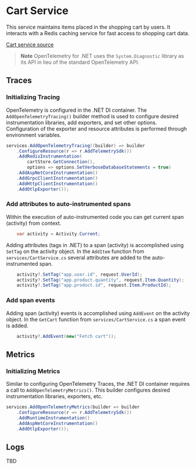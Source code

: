 # Cart Service

This service maintains items placed in the shopping cart by users. It interacts
with a Redis caching service for fast access to shopping cart data.

[Cart service source](../../src/cartservice/)

> **Note**
> OpenTelemetry for .NET uses the `System.Diagnostic` library as its API
> in lieu of the standard OpenTelemetry API.

## Traces

### Initializing Tracing

OpenTelemetry is configured in the .NET DI container. The
`AddOpenTelemetryTracing()` builder method is used to configure desired
instrumentation libraries, add exporters, and set other options. Configuration
of the exporter and resource attributes is performed through environment variables.

```cs
services.AddOpenTelemetryTracing((builder) => builder
    .ConfigureResource(r => r.AddTelemetrySdk())
    .AddRedisInstrumentation(
        cartStore.GetConnection(),
        options => options.SetVerboseDatabaseStatements = true)
    .AddAspNetCoreInstrumentation()
    .AddGrpcClientInstrumentation()
    .AddHttpClientInstrumentation()
    .AddOtlpExporter());
```

### Add attributes to auto-instrumented spans

Within the execution of auto-instrumented code you can get current span
(activity) from context.

```cs
    var activity = Activity.Current;
```

Adding attributes (tags in .NET) to a span (activity) is accomplished using
`SetTag` on the activity object. In the `AddItem` function from
`services/CartService.cs` several attributes are added to the auto-instrumented
span.

```cs
    activity?.SetTag("app.user.id", request.UserId);
    activity?.SetTag("app.product.quantity", request.Item.Quantity);
    activity?.SetTag("app.product.id", request.Item.ProductId);
```

### Add span events

Adding span (activity) events is accomplished using `AddEvent` on the activity
object. In the `GetCart` function from `services/CartService.cs` a span event is
added.

```cs
    activity?.AddEvent(new("Fetch cart"));
```

## Metrics

### Initializing Metrics

Similar to configuring OpenTelemetry Traces, the .NET DI container requires a
call to `AddOpenTelemetryMetrics()`. This builder configures desired
instrumentation libraries, exporters, etc.

```cs
services.AddOpenTelemetryMetrics(builder => builder
    .ConfigureResource(r => r.AddTelemetrySdk())
    .AddRuntimeInstrumentation()
    .AddAspNetCoreInstrumentation()
    .AddOtlpExporter());
```

## Logs

TBD
